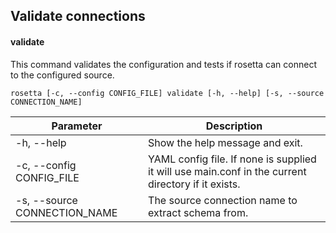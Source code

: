 ## Validate connections

#### validate
This command validates the configuration and tests if rosetta can connect to the configured source.

    rosetta [-c, --config CONFIG_FILE] validate [-h, --help] [-s, --source CONNECTION_NAME]

Parameter | Description
--- | ---
-h, --help | Show the help message and exit.
-c, --config CONFIG_FILE | YAML config file.  If none is supplied it will use main.conf in the current directory if it exists.
-s, --source CONNECTION_NAME | The source connection name to extract schema from.